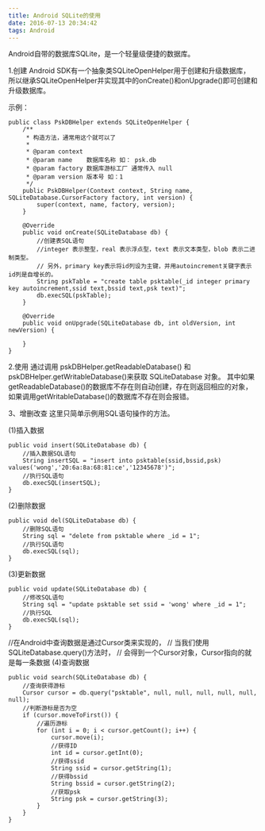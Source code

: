 ```yaml
---
title: Android SQLite的使用
date: 2016-07-13 20:34:42
tags: Android
---
```

Android自带的数据库SQLite，是一个轻量级便捷的数据库。

1.创建
Android SDK有一个抽象类SQLiteOpenHelper用于创建和升级数据库，
所以继承SQLiteOpenHelper并实现其中的onCreate()和onUpgrade()即可创建和升级数据库。
<!--more-->
示例：
```
public class PskDBHelper extends SQLiteOpenHelper {
    /**
     * 构造方法，通常用这个就可以了
     *
     * @param context
     * @param name    数据库名称 如： psk.db
     * @param factory 数据库游标工厂 通常传入 null
     * @param version 版本号 如：1
     */
    public PskDBHelper(Context context, String name, SQLiteDatabase.CursorFactory factory, int version) {
        super(context, name, factory, version);
    }

    @Override
    public void onCreate(SQLiteDatabase db) {
        //创建表SQL语句
        //integer 表示整型，real 表示浮点型，text 表示文本类型，blob 表示二进制类型。
        // 另外，primary key表示将id列设为主键，并用autoincrement关键字表示id列是自增长的。
        String pskTable = "create table psktable(_id integer primary key autoincrement,ssid text,bssid text,psk text)";
        db.execSQL(pskTable);
    }

    @Override
    public void onUpgrade(SQLiteDatabase db, int oldVersion, int newVersion) {

    }
}
```

2.使用
通过调用 pskDBHelper.getReadableDatabase() 和 pskDBHelper.getWritableDatabase()来获取 SQLiteDatabase 对象。
其中如果getReadableDatabase()的数据库不存在则自动创建，存在则返回相应的对象，
如果调用getWritableDatabase()的数据库不存在则会报错。

3、增删改查
这里只简单示例用SQL语句操作的方法。

(1)插入数据
```
public void insert(SQLiteDatabase db) {
    //插入数据SQL语句
    String insertSQL = "insert into psktable(ssid,bssid,psk) values('wong','20:6a:8a:68:81:ce','12345678')";
    //执行SQL语句
    db.execSQL(insertSQL);
}
```

(2)删除数据
```
public void del(SQLiteDatabase db) {
    //删除SQL语句
    String sql = "delete from psktable where _id = 1";
    //执行SQL语句
    db.execSQL(sql);
}
```
(3)更新数据
```
public void update(SQLiteDatabase db) {
    //修改SQL语句
    String sql = "update psktable set ssid = 'wong' where _id = 1";
    //执行SQL
    db.execSQL(sql);
}
```
//在Android中查询数据是通过Cursor类来实现的，
// 当我们使用SQLiteDatabase.query()方法时，
// 会得到一个Cursor对象，Cursor指向的就是每一条数据
(4)查询数据
```
public void search(SQLiteDatabase db) {
    //查询获得游标
    Cursor cursor = db.query("psktable", null, null, null, null, null, null);
    //判断游标是否为空
    if (cursor.moveToFirst()) {
        //遍历游标
        for (int i = 0; i < cursor.getCount(); i++) {
            cursor.move(i);
            //获得ID
            int id = cursor.getInt(0);
            //获得ssid
            String ssid = cursor.getString(1);
            //获得bssid
            String bssid = cursor.getString(2);
            //获取psk
            String psk = cursor.getString(3);
        }
    }
}
```
